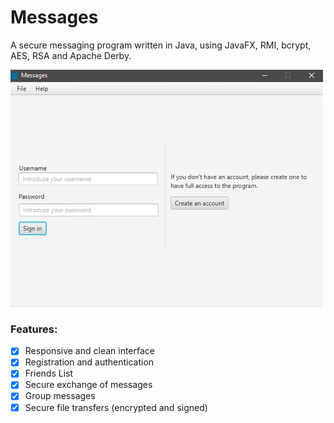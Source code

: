 # Messages

A secure messaging program written in Java, using JavaFX, RMI, bcrypt, AES, RSA and Apache Derby.

![Screenshot](screenshot.png "Screenshot")

### Features:
* [x] Responsive and clean interface
* [x] Registration and authentication
* [x] Friends List
* [x] Secure exchange of messages
* [x] Group messages
* [x] Secure file transfers (encrypted and signed)
